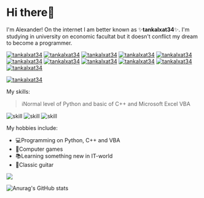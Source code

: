 # Hi there👋
I'm Alexander! On the internet I am better known as ✨**tankalxat34**✨. I'm studying in university on economic facultat but it doesn't conflict my dream to become a programmer. 

[![tankalxat34](https://img.shields.io/badge/-Telegram-blue?logo=telegram&style=flat)](https://t.me/tankalxat34)
[![tankalxat34](https://img.shields.io/badge/-YouTube-f00?logo=youtube&style=flat)](https://www.youtube.com/channel/UCgkap-jXJR6cWj3S2VdBDkQ)
[![tankalxat34](https://img.shields.io/badge/-ВКонтакте-0069EF?logo=vk&style=flat)](https://vk.com/tankalxat34)
[![tankalxat34](https://img.shields.io/badge/-Discord-7289DA?logo=discord&style=flat&logoColor=white)](https://discord.gg/9xnA6swyW7)
[![tankalxat34](https://img.shields.io/badge/-Gmail-D14836?logo=gmail&style=flat&logoColor=white)](mailto:tankalxat34@gmail.com?subject=From%20GitHub%20user)
[![tankalxat34](https://img.shields.io/badge/-DonationAlerts-F57507?logo=bitcoin&logoColor=white)](https://www.donationalerts.com/r/tankalxat34)
[![tankalxat34](https://img.shields.io/badge/-TikTok-000000?logo=tiktok&logoColor=white)](https://www.tiktok.com/@tankalxat34)
[![tankalxat34](https://img.shields.io/badge/-Instagram-E4405F?logo=instagram&logoColor=white)](https://www.instagram.com/tankalxat34_official/)
[![tankalxat34](https://img.shields.io/badge/-PyPi-00578A?logo=pypi&logoColor=FFD800)](https://pypi.org/user/tankalxat34/)
[![tankalxat34](https://img.shields.io/badge/-Twitter-1D9BF0?logo=twitter&logoColor=ffffff)](https://twitter.com/tankalxat34/)
[![tankalxat34](https://img.shields.io/badge/-CodersRank-67A4AC?logo=codersrank&logoColor=FFD800)](https://profile.codersrank.io/user/tankalxat34/)

[![tankalxat34](https://img.shields.io/badge/-Telegram%20Channel-blue?logo=telegram&style=for-the-badge)](https://t.me/tankalxat34_official)

My skills:

> ℹNormal level of Python and basic of C++ and Microsoft Excel VBA

![skill](https://img.shields.io/badge/Python-3776AB?style=for-the-badge&logo=python&logoColor=white)
![skill](https://img.shields.io/badge/C%2B%2B-00599C?style=for-the-badge&logo=c%2B%2B&logoColor=white)
![skill](https://img.shields.io/badge/Excel%20VBA-107C41?style=for-the-badge&logo=microsoft&logoColor=white)

My hobbies include:
- 💻Programming on Python, C++ and VBA
- 💎Computer games
- 📚Learning something new in IT-world
- 🎸Classic guitar

![](https://komarev.com/ghpvc/?username=tankalxat34&color=D470FF)

![Anurag's GitHub stats](https://github-readme-stats.vercel.app/api?username=tankalxat34&show_icons=true&theme=github_dark&icon_color=D470FF&title_color=D470FF)
